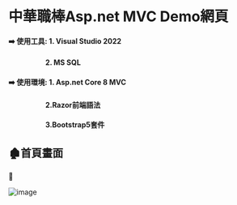 # 中華職棒Asp.net MVC Demo網頁
#### ➡️ 使用工具: 1. Visual Studio 2022 
#### &nbsp;&nbsp;&nbsp;&nbsp;&nbsp;&nbsp;&nbsp;&nbsp;&nbsp;&nbsp;&nbsp;&nbsp;&nbsp;&nbsp;&nbsp;&nbsp;&nbsp;&nbsp;&nbsp;&nbsp;&nbsp; 2. MS SQL 
#### ➡️ 使用環境: 1. Asp.net Core 8 MVC 
#### &nbsp;&nbsp;&nbsp;&nbsp;&nbsp;&nbsp;&nbsp;&nbsp;&nbsp;&nbsp;&nbsp;&nbsp;&nbsp;&nbsp;&nbsp;&nbsp;&nbsp;&nbsp;&nbsp;&nbsp;&nbsp; 2.Razor前端語法
#### &nbsp;&nbsp;&nbsp;&nbsp;&nbsp;&nbsp;&nbsp;&nbsp;&nbsp;&nbsp;&nbsp;&nbsp;&nbsp;&nbsp;&nbsp;&nbsp;&nbsp;&nbsp;&nbsp;&nbsp;&nbsp; 3.Bootstrap5套件 

## 🏚️首頁畫面
🔽

![image](首頁.PNG)
